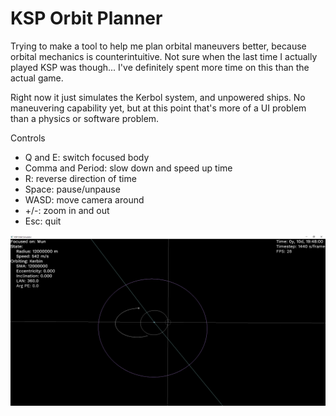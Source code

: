 # KSP Orbit Planner

Trying to make a tool to help me plan orbital maneuvers better, because orbital mechanics is counterintuitive.
Not sure when the last time I actually played KSP was though... I've definitely spent more time on this than
the actual game.

Right now it just simulates the Kerbol system, and unpowered ships. No maneuvering capability yet, but at this
point that's more of a UI problem than a physics or software problem.

Controls
- Q and E: switch focused body
- Comma and Period: slow down and speed up time
- R: reverse direction of time
- Space: pause/unpause
- WASD: move camera around
- +/-: zoom in and out
- Esc: quit

![screenshot](screenshots/mun-encounter.png)
